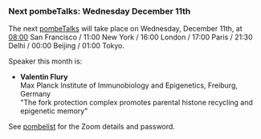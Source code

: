 ### Next pombeTalks: Wednesday December 11th
<!-- pombase_flags: frontpage -->
<!-- newsfeed_thumbnail: PombeTalks32px.png -->

The next [pombeTalks](https://evonuclab.org/pombetalks) will take
place on Wednesday, December 11th, at
[08:00](https://everytimezone.com/s/0d8dfbff)
San Francisco / 11:00 New York / 16:00 London / 17:00 Paris / 21:30
Delhi / 00:00 Beijing / 01:00 Tokyo.

Speaker this month is:

  - **Valentin Flury** \
    Max Planck Institute of Immunobiology and Epigenetics, Freiburg, Germany \
    "The fork protection complex promotes parental histone recycling and epigenetic memory"

See [pombelist](https://lists.cam.ac.uk/sympa/info/ucam-pombelist) for
the Zoom details and password.

